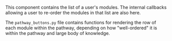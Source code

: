 This component contains the list of a user's modules. The internal callbacks allowing a user to re-order the modules in that list are also here.

The `pathway_buttons.py` file contains functions for rendering the row of each module within the pathway, depending on how "well-ordered" it is within the pathway and large body of knowledge.